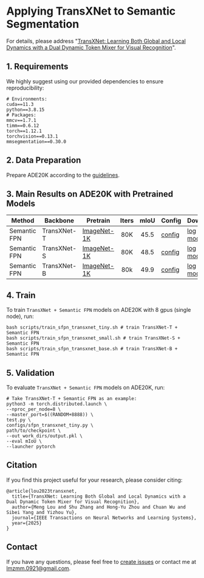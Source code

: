 # Applying TransXNet to Semantic Segmentation

For details, please address "[TransXNet: Learning Both Global and Local Dynamics with a Dual Dynamic Token Mixer for Visual Recognition](https://arxiv.org/abs/2310.19380)". 

## 1. Requirements

We highly suggest using our provided dependencies to ensure reproducibility:   
```
# Environments:
cuda==11.3
python==3.8.15
# Packages:
mmcv==1.7.1
timm==0.6.12
torch==1.12.1
torchvision==0.13.1
mmsegmentation==0.30.0
```

## 2. Data Preparation

Prepare ADE20K according to the [guidelines](https://github.com/open-mmlab/mmsegmentation/blob/main/docs/en/user_guides/2_dataset_prepare.md).


## 3. Main Results on ADE20K with Pretrained Models

| Method | Backbone | Pretrain | Iters | mIoU | Config | Download |
| --- | --- | --- |:---:|:---:| --- | --- |
| Semantic FPN | TransXNet-T   | [ImageNet-1K](https://github.com/LMMMEng/TransXNet/releases/download/v1.0/transx-t.pth.tar) |  80K  |     45.5    | [config](configs/sfpn_transxnet_tiny.py) | [log](https://github.com/LMMMEng/TransXNet/releases/download/v1.0/sfpn_transxnet_tiny_log.json) & [model](https://github.com/LMMMEng/TransXNet/releases/download/v1.0/sfpn_transxnet_tiny.pth) |
| Semantic FPN | TransXNet-S  | [ImageNet-1K](https://github.com/LMMMEng/TransXNet/releases/download/v1.0/transx-s.pth.tar) |  80K  |     48.5    | [config](configs/sfpn_transxnet_small.py) | [log](https://github.com/LMMMEng/TransXNet/releases/download/v1.0/sfpn_transxnet_small_log.json) & [model](https://github.com/LMMMEng/TransXNet/releases/download/v1.0/sfpn_transxnet_small.pth) |
| Semantic FPN | TransXNet-B | [ImageNet-1K](https://github.com/LMMMEng/TransXNet/releases/download/v1.0/transx-b.pth.tar) |  80k  |     49.9    | [config](configs/sfpn_transxnet_base.py) | [log](https://github.com/LMMMEng/TransXNet/releases/download/v1.0/sfpn_transxnet_base_log.json) & [model](https://github.com/LMMMEng/TransXNet/releases/download/v1.0/sfpn_transxnet_base.pth) |


## 4. Train
To train ``TransXNet + Semantic FPN`` models on ADE20K with 8 gpus (single node), run:
```
bash scripts/train_sfpn_transxnet_tiny.sh # train TransXNet-T + Semantic FPN
bash scripts/train_sfpn_transxnet_small.sh # train TransXNet-S + Semantic FPN
bash scripts/train_sfpn_transxnet_base.sh # train TransXNet-B + Semantic FPN
```

## 5. Validation
To evaluate ``TransXNet + Semantic FPN`` models on ADE20K, run:
```
# Take TransXNet-T + Semantic FPN as an example:
python3 -m torch.distributed.launch \
--nproc_per_node=8 \
--master_port=$((RANDOM+8888)) \
test.py \
configs/sfpn_transxnet_tiny.py \
path/to/checkpoint \
--out work_dirs/output.pkl \
--eval mIoU \
--launcher pytorch
```

## Citation
If you find this project useful for your research, please consider citing:
```
@article{lou2023transxnet,
  title={TransXNet: Learning Both Global and Local Dynamics with a Dual Dynamic Token Mixer for Visual Recognition},
  author={Meng Lou and Shu Zhang and Hong-Yu Zhou and Chuan Wu and Sibei Yang and Yizhou Yu},
  journal={IEEE Transactions on Neural Networks and Learning Systems},
  year={2025}
}
```

## Contact
If you have any questions, please feel free to [create issues](https://github.com/LMMMEng/TransXNet/issues) or contact me at lmzmm.0921@gmail.com.
